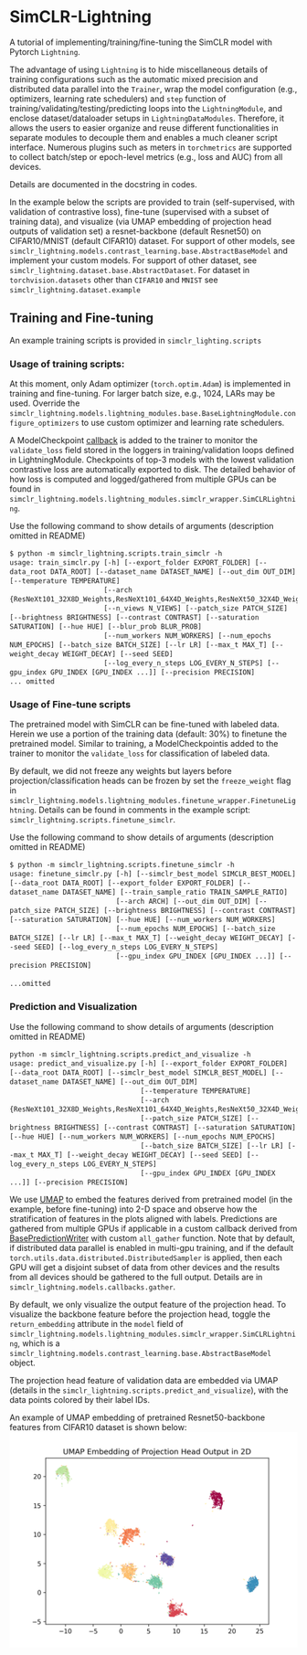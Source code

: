 # SimCLR-Lightning
A tutorial of implementing/training/fine-tuning the SimCLR model with Pytorch `Lightning`.


The advantage of using `Lightning` is to hide miscellaneous details of training configurations such as the automatic mixed precision and distributed data parallel into the `Trainer`, wrap the model configuration (e.g., optimizers, learning rate schedulers) and `step` function of training/validating/testing/predicting loops into the `LightningModule`, and enclose dataset/dataloader setups in `LightningDataModules`.
Therefore, it allows the users to easier organize and reuse different functionalities in separate modules to decouple them and enables a much cleaner script interface.
Numerous plugins such as meters in `torchmetrics` are supported to collect batch/step or epoch-level metrics (e.g., loss and AUC) from all devices.

Details are documented in the docstring in codes.

In the example below the scripts are provided to train (self-supervised, with validation of contrastive loss), fine-tune (supervised with a subset of training data), and visualize (via UMAP embedding of projection head outputs of validation set) a resnet-backbone (default Resnet50) on CIFAR10/MNIST (default CIFAR10) dataset.
For support of other models, see `simclr_lightning.models.contrast_learning.base.AbstractBaseModel` and implement your custom models.
For support of other dataset, see `simclr_lightning.dataset.base.AbstractDataset`. For dataset in `torchvision.datasets` other than `CIFAR10` and `MNIST` see `simclr_lightning.dataset.example`

## Training and Fine-tuning
An example training scripts is provided in `simclr_lighting.scripts`

### Usage of training scripts:

At this moment, only Adam optimizer (`torch.optim.Adam`) is implemented in training and fine-tuning. For larger batch size, e.g., 1024, LARs may be used. 
Override the `simclr_lightning.models.lightning_modules.base.BaseLightningModule.configure_optimizers` to use custom optimizer and learning rate schedulers.

A ModelCheckpoint [callback](https://lightning.ai/docs/pytorch/stable/api/lightning.pytorch.callbacks.ModelCheckpoint.html) is added to the trainer to monitor the `validate_loss` field stored in the loggers in training/validation loops defined in LightningModule.
Checkpoints of top-3 models with the lowest validation contrastive loss are automatically exported to disk.
The detailed behavior of how loss is computed and logged/gathered from multiple GPUs can be found in `simclr_lightning.models.lightning_modules.simclr_wrapper.SimCLRLightning`.

Use the following command to show details of arguments (description omitted in README)
```
$ python -m simclr_lightning.scripts.train_simclr -h
usage: train_simclr.py [-h] [--export_folder EXPORT_FOLDER] [--data_root DATA_ROOT] [--dataset_name DATASET_NAME] [--out_dim OUT_DIM] [--temperature TEMPERATURE]
                       [--arch {ResNeXt101_32X8D_Weights,ResNeXt101_64X4D_Weights,ResNeXt50_32X4D_Weights,ResNet,ResNet101_Weights,ResNet152_Weights,ResNet18_Weights,ResNet34_Weights,ResNet50_Weights,Wide_ResNet101_2_Weights,Wide_ResNet50_2_Weights,resnet101,resnet152,resnet18,resnet34,resnet50,resnext101_32x8d,resnext101_64x4d,resnext50_32x4d,wide_resnet101_2,wide_resnet50_2}]
                       [--n_views N_VIEWS] [--patch_size PATCH_SIZE] [--brightness BRIGHTNESS] [--contrast CONTRAST] [--saturation SATURATION] [--hue HUE] [--blur_prob BLUR_PROB]
                       [--num_workers NUM_WORKERS] [--num_epochs NUM_EPOCHS] [--batch_size BATCH_SIZE] [--lr LR] [--max_t MAX_T] [--weight_decay WEIGHT_DECAY] [--seed SEED]
                       [--log_every_n_steps LOG_EVERY_N_STEPS] [--gpu_index GPU_INDEX [GPU_INDEX ...]] [--precision PRECISION]
... omitted
```



### Usage of Fine-tune scripts

The pretrained model with SimCLR can be fine-tuned with labeled data. Herein we use a portion of the training data (default: 30%) to finetune the pretrained model.
Similar to training, a ModelCheckpointis added to the trainer to monitor the `validate_loss` for classification of labeled data.

By default, we did not freeze any weights but layers before projection/classification heads can be frozen by set the `freeze_weight` flag in `simclr_lightning.models.lightning_modules.finetune_wrapper.FinetuneLightning`.
Details can be found in comments in the example script: `simclr_lightning.scripts.finetune_simclr`.

Use the following command to show details of arguments (description omitted in README)
```
$ python -m simclr_lightning.scripts.finetune_simclr -h
usage: finetune_simclr.py [-h] [--simclr_best_model SIMCLR_BEST_MODEL] [--data_root DATA_ROOT] [--export_folder EXPORT_FOLDER] [--dataset_name DATASET_NAME] [--train_sample_ratio TRAIN_SAMPLE_RATIO]
                          [--arch ARCH] [--out_dim OUT_DIM] [--patch_size PATCH_SIZE] [--brightness BRIGHTNESS] [--contrast CONTRAST] [--saturation SATURATION] [--hue HUE] [--num_workers NUM_WORKERS]
                          [--num_epochs NUM_EPOCHS] [--batch_size BATCH_SIZE] [--lr LR] [--max_t MAX_T] [--weight_decay WEIGHT_DECAY] [--seed SEED] [--log_every_n_steps LOG_EVERY_N_STEPS]
                          [--gpu_index GPU_INDEX [GPU_INDEX ...]] [--precision PRECISION]
                          
...omitted
```

### Prediction and Visualization
Use the following command to show details of arguments (description omitted in README)
```
python -m simclr_lightning.scripts.predict_and_visualize -h
usage: predict_and_visualize.py [-h] [--export_folder EXPORT_FOLDER] [--data_root DATA_ROOT] [--simclr_best_model SIMCLR_BEST_MODEL] [--dataset_name DATASET_NAME] [--out_dim OUT_DIM]
                                [--temperature TEMPERATURE]
                                [--arch {ResNeXt101_32X8D_Weights,ResNeXt101_64X4D_Weights,ResNeXt50_32X4D_Weights,ResNet,ResNet101_Weights,ResNet152_Weights,ResNet18_Weights,ResNet34_Weights,ResNet50_Weights,Wide_ResNet101_2_Weights,Wide_ResNet50_2_Weights,resnet101,resnet152,resnet18,resnet34,resnet50,resnext101_32x8d,resnext101_64x4d,resnext50_32x4d,wide_resnet101_2,wide_resnet50_2}]
                                [--patch_size PATCH_SIZE] [--brightness BRIGHTNESS] [--contrast CONTRAST] [--saturation SATURATION] [--hue HUE] [--num_workers NUM_WORKERS] [--num_epochs NUM_EPOCHS]
                                [--batch_size BATCH_SIZE] [--lr LR] [--max_t MAX_T] [--weight_decay WEIGHT_DECAY] [--seed SEED] [--log_every_n_steps LOG_EVERY_N_STEPS]
                                [--gpu_index GPU_INDEX [GPU_INDEX ...]] [--precision PRECISION]

```


We use [UMAP](https://umap-learn.readthedocs.io/en/latest/) to embed the features derived from pretrained model (in the example, before fine-tuning) into 2-D space and observe how the stratification of features in the plots aligned with labels.
Predictions are gathered from multiple GPUs if applicable in a custom callback derived from [BasePredictionWriter](https://lightning.ai/docs/pytorch/stable/api/lightning.pytorch.callbacks.BasePredictionWriter.html) with custom `all_gather` function. Note that by default, if distributed data parallel is enabled in multi-gpu training, and if the default `torch.utils.data.distributed.DistributedSampler` is applied, then each GPU will get a disjoint subset of data from other devices and the results from all devices should be gathered to the full output.
Details are in `simclr_lightning.models.callbacks.gather`.

By default, we only visualize the output feature of the projection head. To visualize the backbone feature before the projection head, toggle the `return_embedding` attribute in the `model` field of `simclr_lightning.models.lightning_modules.simclr_wrapper.SimCLRLightning`, which is a `simclr_lightning.models.contrast_learning.base.AbstractBaseModel` object.

The projection head feature of validation data are embedded via UMAP (details in the `simclr_lightning.scripts.predict_and_visualize`), with the data points colored by their label IDs.

An example of UMAP embedding of pretrained Resnet50-backbone features from CIFAR10 dataset is shown below:
![Screenshot](readme_resources/UMAP_projection_head.png)